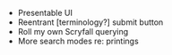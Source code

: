 - Presentable UI
- Reentrant [terminology?] submit button
- Roll my own Scryfall querying
- More search modes re: printings


